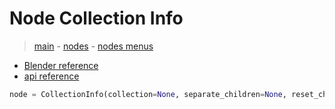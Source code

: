 # Node Collection Info

> [main](../structure.md) - [nodes](nodes.md) - [nodes menus](nodes_menus.md)

- [Blender reference](https://docs.blender.org/manual/en/latest/modeling/geometry_nodes/input/collection_info.html)
 - [api reference]({node.blender_python_ref})

```python
node = CollectionInfo(collection=None, separate_children=None, reset_children=None, transform_space='ORIGINAL')```
